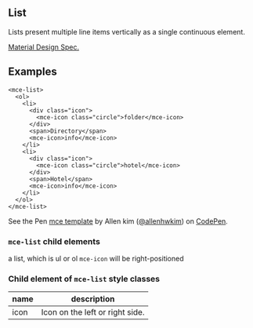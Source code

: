<a name="List"></a>

## List
Lists present multiple line items vertically as a single continuous element.

[Material Design Spec.](https://material.io/guidelines/components/lists.html#lists-actions)

## Examples
```
<mce-list>
  <ol>
    <li>
      <div class="icon">
        <mce-icon class="circle">folder</mce-icon>
      </div>
      <span>Directory</span>
      <mce-icon>info</mce-icon>
    </li>
    <li>
      <div class="icon">
        <mce-icon class="circle">hotel</mce-icon>
      </div>
      <span>Hotel</span>
      <mce-icon>info</mce-icon>
    </li>
  </ol>
</mce-list>
```

<p data-height="300" data-theme-id="32189" data-slug-hash="BJmaeb" data-default-tab="html,result" data-user="allenhwkim" data-embed-version="2" data-pen-title="mce template" class="codepen">See the Pen <a href="https://codepen.io/allenhwkim/pen/PEJKKo/">mce template</a> by Allen kim (<a href="https://codepen.io/allenhwkim">@allenhwkim</a>) on <a href="https://codepen.io">CodePen</a>.</p>
<script async src="https://production-assets.codepen.io/assets/embed/ei.js"></script>


### `mce-list` child elements
 a list, which is ul or ol
 `mce-icon` will be right-positioned

### Child element of `mce-list` style classes
 |name|description|
 |---|---|
 |icon| Icon on the left or right side. 

```

